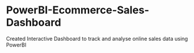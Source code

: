 # PowerBI-Ecommerce-Sales-Dashboard
Created Interactive Dashboard to track and analyse online sales data using PowerBI
